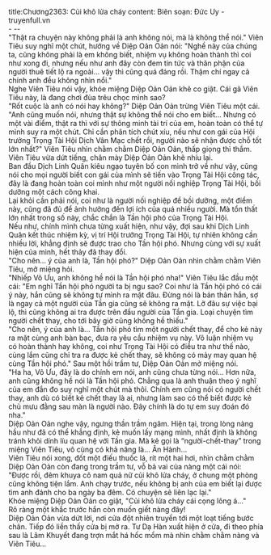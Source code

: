 title:Chương2363: Củi khô lửa cháy
content:
Biên soạn: Đức Uy - truyenfull.vn<br>- --<br>"Thật ra chuyện này không phải là anh không nói, mà là không thể nói." Viên Tiêu suy nghĩ một chút, hướng về Diệp Oản Oản nói: "Nghề này của chúng ta, cũng không phải là em không biết, nhiệm vụ không hoàn thành thì coi như xong đi, nhưng nếu như anh đây còn đem tin tức và thân phận của người thuê tiết lộ ra ngoài... vậy thì cũng quá đáng rồi. Thậm chí ngay cả chính anh đều không nhìn nổi."<br>Nghe Viên Tiêu nói vậy, khóe miệng Diệp Oản Oản khẽ co giật. Cái gã Viên Tiêu này, là đang chơi đùa trêu chọc mình sao?<br>"Rốt cuộc là anh có nói hay không?" Diệp Oản Oản trừng Viên Tiêu một cái.<br>"Anh cũng muốn nói, nhưng thật sự không thể nói cho em biết... Nhưng có một vài điểm, thật ra thì với sự thông minh tài trí của em, hoàn toàn có thể tự mình suy ra một chút. Chỉ cần phân tích chút xíu, nếu như con gái của Hội trưởng Trọng Tài Hội Dịch Vân Mạc chết rồi, người nào sẽ nhận được chỗ tốt lớn nhất?" Viên Tiêu nhìn chằm chằm Diệp Oản Oản, thấp giọng thì thầm.<br>Viên Tiêu vừa dứt tiếng, chân mày Diệp Oản Oản khẽ nhíu lại.<br>Ban đầu Dịch Linh Quân kiêu ngạo tuyên bố con mình trở về như vậy, cũng nói cho mọi người biết con gái của mình sẽ tiến vào Trọng Tài Hội công tác, đây là đang hoàn toàn coi mình như một người nối nghiệp Trọng Tài Hội, bồi dưỡng một cách công khai.<br>Lại khỏi cần phải nói, coi như là người nối nghiệp để bồi dưỡng, một điểm này, cũng đã đủ để ảnh hưởng đến lợi ích của quá nhiều người. Mà tổn thất lớn nhất trong số này, chắc chắn là Tần hội phó của Trọng Tài Hội.<br>Nếu như, chính mình chưa từng xuất hiện, như vậy, đợi sau khi Dịch Linh Quân kết thúc nhiệm kỳ, vị trí Hội trưởng Trọng Tài Hội, tự nhiên không cần nhiều lời, khẳng định sẽ được trao cho Tần hội phó. Nhưng cùng với sự xuất hiện của mình, hết thảy đã thay đổi.<br>"Cho nên... ý của anh là, Tần hội phó?" Diệp Oản Oản nhìn chằm chằm Viên Tiêu, mở miệng hỏi.<br>"Nhiếp Vô Ưu, anh không hề nói là Tần hội phó nha!" Viên Tiêu lắc đầu một cái: "Em nghĩ Tần hội phó người ta bị ngu sao? Coi như là Tần hội phó có cái ý này, hắn cũng sẽ không tự mình ra mặt đâu. Đừng nói là bản thân hắn, sợ là ngay cả một người của Tần gia cũng sẽ không ra mặt. Lỡ đâu sự việc bại lộ, thì cũng không ai tra được trên đầu người của Tần gia. Loại chuyện tìm người chết thay, cho tới bây giờ cũng không hề thiếu."<br>"Cho nên, ý của anh là... Tần hội phó tìm một người chết thay, để cho kẻ này ra mặt cùng anh bàn bạc, đưa ra yêu cầu nhiệm vụ này. Vô luận nhiệm vụ có hoàn thành hay không, coi như Trọng Tài Hội có điều tra như thế nào, cùng lắm cũng chỉ tra ra được kẻ chết thay, sẽ không có mảy may quan hệ cùng Tần hội phó." Sau một hồi trầm tư, Diệp Oản Oản mở miệng nói.<br>"Ha ha, Vô Ưu, đây là do chính em nói, anh cũng chưa từng nói... Hơn nữa, anh cũng không hề nói là Tần hội phó. Chẳng qua là anh thuận theo ý nghĩ của em đắn đo suy nghĩ một chút mà thôi. Chính em cũng nói có người chết thay, anh dù có biết kẻ chết thay là ai, nhưng làm sao có thể biết được kẻ chủ mưu đằng sau màn là người nào. Đây chính là do tự em suy đoán đó nha."<br>Diệp Oản Oản nghe vậy, ngưng thần trầm ngâm. Hiện tại, trong lòng nàng hầu như đã có thể khẳng định, kẻ muốn lấy mạng mình, nhất định là không tránh khỏi dính líu quan hệ với Tần gia. Mà kẻ gọi là “người-chết-thay” trong miệng Viên Tiêu, vô cùng có khả năng là... Ân Hành...<br>Viên Tiêu nói xong, đốt một điếu thuốc lá, rít một hai hơi, nhìn chằm chằm Diệp Oản Oản còn đang trong trầm tư, vỗ bả vai của nàng một cái nói: "Được rồi, đêm khuya cô nam quả nữ củi khô lửa cháy, ở chung một phòng cũng không tiện lắm. Anh chạy trước, nếu không bị anh của em biết lại được tìm anh đánh cho ba ngày ba đêm. Có chuyện sẽ liên lạc lại."<br>Khóe miệng Diệp Oản Oản co giật, "Củi khô lửa cháy cái cọng lông á..."<br>Rõ ràng một khắc trước hắn còn muốn giết nàng đây!<br>Diệp Oản Oản vừa dứt lời, nơi cửa đột nhiên truyền tới một loạt tiếng bước chân. Tiếp đó liền thấy cửa bị mở ra. Tư Dạ Hàn xuất hiện ở cửa, đi theo phía sau là Lâm Khuyết đang trợn mắt há hốc mồm mà nhìn chằm chằm nàng và Viên Tiêu...